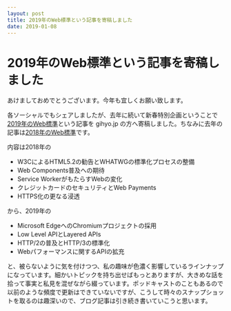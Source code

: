 ```yaml
---
layout: post
title: 2019年のWeb標準という記事を寄稿しました
date: 2019-01-08
---
```


# 2019年のWeb標準という記事を寄稿しました

あけましておめでとうございます。今年も宜しくお願い致します。

各ソーシャルでもシェアしましたが、去年に続いて新春特別企画ということで[2019年のWeb標準](https://gihyo.jp/design/column/newyear/2019/web-standards-prospect)という記事を gihyo.jp の方へ寄稿しました。ちなみに去年の記事は[2018年のWeb標準](https://gihyo.jp/design/column/newyear/2018/web-standards-prospect)です。

内容は2018年の

- W3CによるHTML5.2の勧告とWHATWGの標準化プロセスの整備
- Web Components普及への期待
- Service WorkerがもたらすWebの変化
- クレジットカードのセキュリティとWeb Payments
- HTTPS化の更なる浸透

から、2019年の

- Microsoft EdgeへのChromiumプロジェクトの採用
- Low Level APIとLayered APIs
- HTTP/2の普及とHTTP/3の標準化
- Webパフォーマンスに関するAPIの拡充

と、被らないように気を付けつつ、私の趣味が色濃く影響しているラインナップになっています。細かいトピックを持ち出せばもっとありますが、大きめな話を拾って事実と私見を混ぜながら綴っています。ポッドキャストのこともあるので以前のような頻度で更新はできていないですが、こうして時々のスナップショットを取るのは趣深いので、ブログ記事は引き続き書いていこうと思います。

